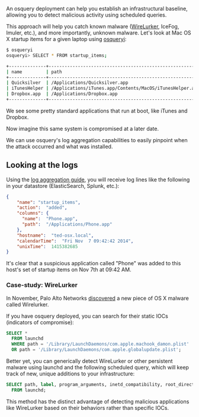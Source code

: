 An osquery deployment can help you establish an infrastructural baseline, allowing you to detect malicious activity using scheduled queries.

This approach will help you catch known malware ([WireLurker](http://bits.blogs.nytimes.com/2014/11/05/malicious-software-campaign-targets-apple-users-in-china/), IceFog, Imuler, etc.), and more importantly, unknown malware. Let's look at Mac OS X startup items for a given laptop using [osqueryi](../introduction/using-osqueryi.md):

```sh
$ osqueryi
osqueryi> SELECT * FROM startup_items;

+--------------+----------------------------------------------------------+
| name         | path                                                     |
+--------------+----------------------------------------------------------+
| Quicksilver  | /Applications/Quicksilver.app                            |
| iTunesHelper | /Applications/iTunes.app/Contents/MacOS/iTunesHelper.app |
| Dropbox.app  | /Applications/Dropbox.app                                |
+--------------+----------------------------------------------------------+
```

We see some pretty standard applications that run at boot, like iTunes and Dropbox.

Now imagine this same system is compromised at a later date.

We can use osquery's log aggregation capabilities to easily pinpoint when the attack occurred and what was installed.

## Looking at the logs

Using the [log aggregation guide](log-aggregation.md), you will receive log lines like the following in your datastore (ElasticSearch, Splunk, etc.):

```json
{
    "name": "startup_items",
    "action":  "added",
    "columns": {
      "name":  "Phone.app",
      "path":  "/Applications/Phone.app"
    },
    "hostname":  "ted-osx.local",
    "calendarTime":  "Fri Nov  7 09:42:42 2014",
    "unixTime":  1415382685
}
```

It's clear that a suspicious application called "Phone" was added to this host's set of startup items on Nov 7th at 09:42 AM.

### Case-study: WireLurker

In November, Palo Alto Networks [discovered](http://researchcenter.paloaltonetworks.com/2014/11/wirelurker-new-era-os-x-ios-malware/) a new piece of OS X malware called Wirelurker.

If you have osquery deployed, you can search for their static IOCs (indicators of compromise):

```SQL
SELECT *
  FROM launchd
  WHERE path = '/Library/LaunchDaemons/com.apple.machook_damon.plist'
  OR path = '/Library/LaunchDaemons/com.apple.globalupdate.plist';
```

Better yet, you can generically detect WireLurker or other persistent malware using launchd and the following scheduled query, which will keep track of new, unique additions to your infrastructure:

```SQL
SELECT path, label, program_arguments, inetd_compatibility, root_directory
  FROM launchd;
```

This method has the distinct advantage of detecting malicious applications like WireLurker based on their behaviors rather than specific IOCs.

